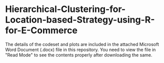 # Hierarchical-Clustering-for-Location-based-Strategy-using-R-for-E-Commerce

The details of the codeset and plots are included in the attached Microsoft Word Document (.docx) file in this repository. 
You need to view the file in "Read Mode" to see the contents properly after downloading the same.
